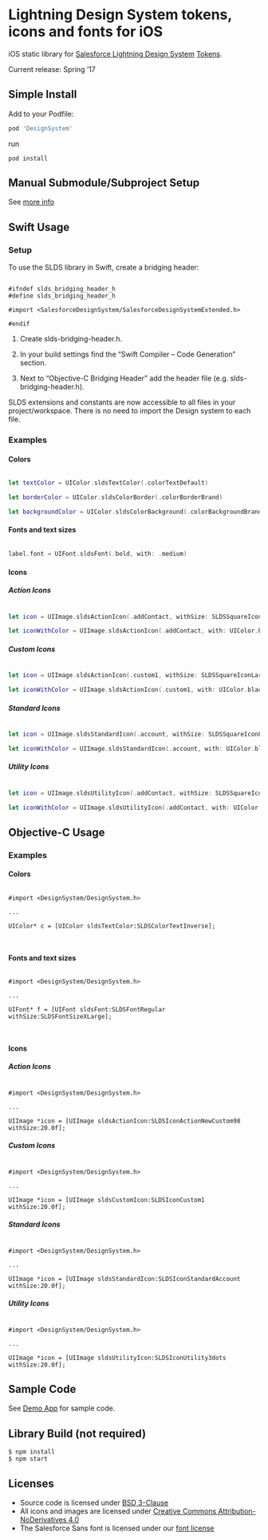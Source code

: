 # Lightning Design System tokens, icons and fonts for iOS

iOS static library for [Salesforce Lightning Design System](https://www.lightningdesignsystem.com/) [Tokens](https://www.lightningdesignsystem.com/design-tokens/).

Current release: Spring ’17

## Simple Install

Add to your Podfile:

```ruby
pod 'DesignSystem'
```

run

```
pod install
```

## Manual Submodule/Subproject Setup

See [more info](/manual_install_info)


## Swift Usage

### Setup

To use the SLDS library in Swift, create a bridging header:

```objc

#ifndef slds_bridging_header_h
#define slds_bridging_header_h

#import <SalesforceDesignSystem/SalesforceDesignSystemExtended.h>

#endif

```
  
1. Create slds-bridging-header.h.

2. In your build settings find the “Swift Compiler – Code Generation” section.

3. Next to “Objective-C Bridging Header” add the header file (e.g. slds-bridging-header.h).

SLDS extensions and constants are now accessible to all files in your project/workspace. There is no need to import the Design system to each file.


### Examples


#### Colors

```swift 

let textColor = UIColor.sldsTextColor(.colorTextDefault)

let borderColor = UIColor.sldsColorBorder(.colorBorderBrand)

let backgroundColor = UIColor.sldsColorBackground(.colorBackgroundBrand)

```


#### Fonts and text sizes

```swift

label.font = UIFont.sldsFont(.bold, with: .medium)

```


#### Icons

##### Action Icons

```swift

let icon = UIImage.sldsActionIcon(.addContact, withSize: SLDSSquareIconLarge)

let iconWithColor = UIImage.sldsActionIcon(.addContact, with: UIColor.black, andBGColor: UIColor.white, andSize: SLDSSquareIconLarge)

```


##### Custom Icons

```swift

let icon = UIImage.sldsActionIcon(.custom1, withSize: SLDSSquareIconLarge)

let iconWithColor = UIImage.sldsActionIcon(.custom1, with: UIColor.black, andBGColor: UIColor.white, andSize: SLDSSquareIconLarge)

```


##### Standard Icons


```swift

let icon = UIImage.sldsStandardIcon(.account, withSize: SLDSSquareIconLarge)

let iconWithColor = UIImage.sldsStandardIcon(.account, with: UIColor.black, andBGColor: UIColor.white, andSize: SLDSSquareIconLarge)

```


##### Utility Icons


```swift

let icon = UIImage.sldsUtilityIcon(.addContact, withSize: SLDSSquareIconLarge)

let iconWithColor = UIImage.sldsUtilityIcon(.addContact, with: UIColor.black, andBGColor: UIColor.white, andSize: SLDSSquareIconLarge)

```

## Objective-C Usage


### Examples


#### Colors

```objc

#import <DesignSystem/DesignSystem.h> 

...

UIColor* c = [UIColor sldsTextColor:SLDSColorTextInverse];



```


#### Fonts and text sizes

```objc

#import <DesignSystem/DesignSystem.h> 

...

UIFont* f = [UIFont sldsFont:SLDSFontRegular withSize:SLDSFontSizeXLarge];



```


#### Icons

##### Action Icons

```objc

#import <DesignSystem/DesignSystem.h> 

...

UIImage *icon = [UIImage sldsActionIcon:SLDSIconActionNewCustom98 withSize:20.0f];

```


##### Custom Icons

```objc

#import <DesignSystem/DesignSystem.h> 

...

UIImage *icon = [UIImage sldsCustomIcon:SLDSIconCustom1 withSize:20.0f];

```


##### Standard Icons

```objc

#import <DesignSystem/DesignSystem.h> 

...

UIImage *icon = [UIImage sldsStandardIcon:SLDSIconStandardAccount withSize:20.0f];

```


##### Utility Icons

```objc

#import <DesignSystem/DesignSystem.h> 

...

UIImage *icon = [UIImage sldsUtilityIcon:SLDSIconUtility3dots withSize:20.0f];

```


## Sample Code 

See [Demo App](/Demo) for sample code.



## Library Build (not required)

```
$ npm install
$ npm start
```

## Licenses

* Source code is licensed under [BSD 3-Clause](https://git.io/sfdc-license)
* All icons and images are licensed under [Creative Commons Attribution-NoDerivatives 4.0](https://github.com/salesforce-ux/licenses/blob/master/LICENSE-icons-images.txt)
* The Salesforce Sans font is licensed under our [font license](https://github.com/salesforce-ux/licenses/blob/master/LICENSE-font.txt)
